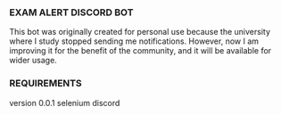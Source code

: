 <h3>EXAM ALERT DISCORD BOT</h3>

This bot was originally created for personal use because the university where I study stopped sending me notifications. However, now I am improving it for the benefit of the community, and it will be available for wider usage.

<h3>REQUIREMENTS</h3>
version 0.0.1
selenium
discord